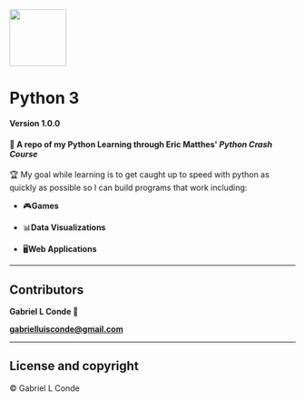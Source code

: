 <img src="https://upload.wikimedia.org/wikipedia/commons/thumb/c/c3/Python-logo-notext.svg/768px-Python-logo-notext.svg.png" width="100" height="100"> 

# Python 3

**Version 1.0.0**

#### 📖 A repo of my Python Learning through Eric Matthes' ***Python Crash Course*** 

🏆 My goal while learning is to get caught up to speed with python as quickly as possible so I can build programs that work including:

- 🎮**Games**

- 📊**Data Visualizations**

- 🖥️**Web Applications**

---

## Contributors

**Gabriel L Conde 🎸**

**<gabrielluisconde@gmail.com>**

---

## License and copyright

© Gabriel L Conde
